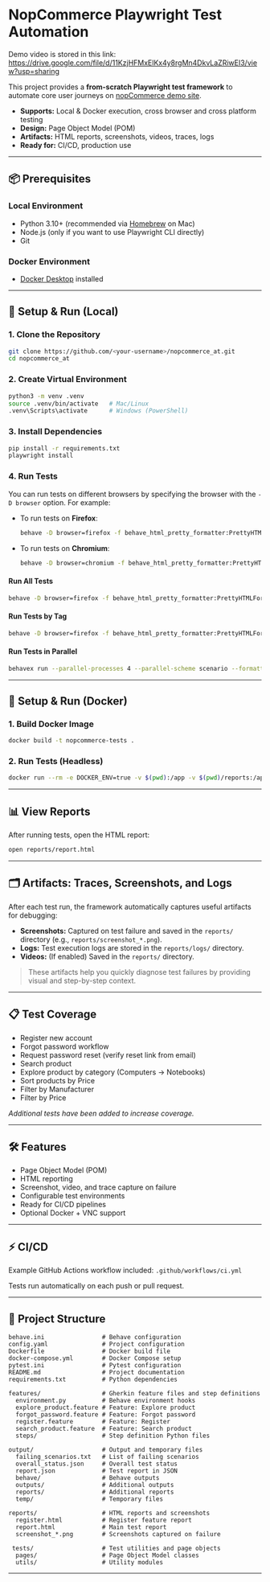 # NopCommerce Playwright Test Automation

Demo video is stored in this link: https://drive.google.com/file/d/11KzjHFMxElKx4y8rgMn4DkvLaZRiwEI3/view?usp=sharing

This project provides a **from-scratch Playwright test framework** to automate core user journeys on [nopCommerce demo site](https://demo.nopcommerce.com).

- **Supports:** Local & Docker execution, cross browser and cross platform testing
- **Design:** Page Object Model (POM)
- **Artifacts:** HTML reports, screenshots, videos, traces, logs
- **Ready for:** CI/CD, production use

---

## 📦 Prerequisites

### Local Environment
- Python 3.10+ (recommended via [Homebrew](https://brew.sh) on Mac)
- Node.js (only if you want to use Playwright CLI directly)
- Git

### Docker Environment
- [Docker Desktop](https://www.docker.com/products/docker-desktop/) installed

---

## 🚀 Setup & Run (Local)

### 1. Clone the Repository
```bash
git clone https://github.com/<your-username>/nopcommerce_at.git
cd nopcommerce_at
```

### 2. Create Virtual Environment
```bash
python3 -m venv .venv
source .venv/bin/activate   # Mac/Linux
.venv\Scripts\activate      # Windows (PowerShell)
```

### 3. Install Dependencies
```bash
pip install -r requirements.txt
playwright install
```

### 4. Run Tests

You can run tests on different browsers by specifying the browser with the `-D browser` option. For example:

- To run tests on **Firefox**:
  ```bash
  behave -D browser=firefox -f behave_html_pretty_formatter:PrettyHTMLFormatter -o reports/report.html
  ```
- To run tests on **Chromium**:
  ```bash
  behave -D browser=chromium -f behave_html_pretty_formatter:PrettyHTMLFormatter -o reports/report.html
  ```

#### Run All Tests
```bash
behave -D browser=firefox -f behave_html_pretty_formatter:PrettyHTMLFormatter -o reports/report.html
```

#### Run Tests by Tag
```bash
behave -D browser=firefox -f behave_html_pretty_formatter:PrettyHTMLFormatter -o reports/report.html -t @flaky
```

#### Run Tests in Parallel
```bash
behavex run --parallel-processes 4 --parallel-scheme scenario --formatter behave_html_formatter:HTMLFormatter --formatter-outdir reports
```

---

## 🐳 Setup & Run (Docker)

### 1. Build Docker Image
```bash
docker build -t nopcommerce-tests .
```

### 2. Run Tests (Headless)
```bash
docker run --rm -e DOCKER_ENV=true -v $(pwd):/app -v $(pwd)/reports:/app/reports nopcommerce-tests
```

---

## 📊 View Reports

After running tests, open the HTML report:
```bash
open reports/report.html
```

---

## 🗂️ Artifacts: Traces, Screenshots, and Logs

After each test run, the framework automatically captures useful artifacts for debugging:

- **Screenshots:** Captured on test failure and saved in the `reports/` directory (e.g., `reports/screenshot_*.png`).
- **Logs:** Test execution logs are stored in the `reports/logs/` directory.
- **Videos:** (If enabled) Saved in the `reports/` directory.

> These artifacts help you quickly diagnose test failures by providing visual and step-by-step context.

---

## 📋 Test Coverage

- Register new account
- Forgot password workflow
- Request password reset (verify reset link from email)
- Search product
- Explore product by category (Computers → Notebooks)
- Sort products by Price
- Filter by Manufacturer
- Filter by Price

_Additional tests have been added to increase coverage._

---

## 🛠 Features

- Page Object Model (POM)
- HTML reporting
- Screenshot, video, and trace capture on failure
- Configurable test environments
- Ready for CI/CD pipelines
- Optional Docker + VNC support

---

## ⚡ CI/CD

Example GitHub Actions workflow included: `.github/workflows/ci.yml`

Tests run automatically on each push or pull request.

---

## 📁 Project Structure

```
behave.ini                # Behave configuration
config.yaml               # Project configuration
Dockerfile                # Docker build file
docker-compose.yml        # Docker Compose setup
pytest.ini                # Pytest configuration
README.md                 # Project documentation
requirements.txt          # Python dependencies

features/                 # Gherkin feature files and step definitions
  environment.py          # Behave environment hooks
  explore_product.feature # Feature: Explore product
  forgot_password.feature # Feature: Forgot password
  register.feature        # Feature: Register
  search_product.feature  # Feature: Search product
  steps/                  # Step definition Python files

output/                   # Output and temporary files
  failing_scenarios.txt   # List of failing scenarios
  overall_status.json     # Overall test status
  report.json             # Test report in JSON
  behave/                 # Behave outputs
  outputs/                # Additional outputs
  reports/                # Additional reports
  temp/                   # Temporary files

reports/                  # HTML reports and screenshots
  register.html           # Register feature report
  report.html             # Main test report
  screenshot_*.png        # Screenshots captured on failure

 tests/                   # Test utilities and page objects
  pages/                  # Page Object Model classes
  utils/                  # Utility modules

```

---
